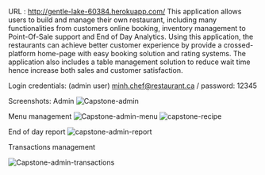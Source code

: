 URL : http://gentle-lake-60384.herokuapp.com/
This application allows users to build and manage their own restaurant, including many functionalities from customers online booking, inventory management to Point-Of-Sale support and End of Day Analytics. Using this application, the restaurants can achieve better customer experience by provide a crossed-platform home-page with easy booking solution and rating systems. The application also includes a table management solution to reduce wait time hence increase both sales and customer satisfaction.

Login credentials: (admin user) minh.chef@restaurant.ca / password: 12345

Screenshots:
 Admin 
 ![Capstone-admin](https://user-images.githubusercontent.com/28748425/95660785-35759e80-0af8-11eb-8418-34ba866e7a9d.PNG)
 
 Menu management
 ![Capstone-admin-menu](https://user-images.githubusercontent.com/28748425/95660790-458d7e00-0af8-11eb-87a5-60e20fa034e9.PNG)
 ![capstone-recipe](https://user-images.githubusercontent.com/28748425/95660813-6f46a500-0af8-11eb-9578-47f17d7a7cf9.PNG)

 
 End of day report
 ![capstone-admin-report](https://user-images.githubusercontent.com/28748425/95660798-54743080-0af8-11eb-8670-7a4f234c6937.PNG)
 
 Transactions management
 
 ![Capstone-admin-transactions](https://user-images.githubusercontent.com/28748425/95660818-779ee000-0af8-11eb-8b0c-a53a8e7f3b5d.PNG)

 
 
